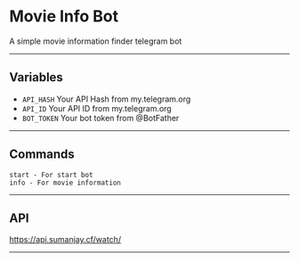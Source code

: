 # Movie Info Bot
A simple movie information finder telegram bot

---

## Variables

- `API_HASH` Your API Hash from my.telegram.org
- `API_ID` Your API ID from my.telegram.org
- `BOT_TOKEN` Your bot token from @BotFather

---

## Commands

```
start - For start bot
info - For movie information
```

---

## API

https://api.sumanjay.cf/watch/

---
